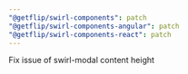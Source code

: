 ```yaml
---
"@getflip/swirl-components": patch
"@getflip/swirl-components-angular": patch
"@getflip/swirl-components-react": patch
---
```


Fix issue of swirl-modal content height

